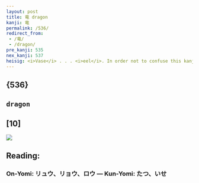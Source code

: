```yaml
---
layout: post
title: 竜 dragon
kanji: 竜
permalink: /536/
redirect_from:
 - /竜/
 - /dragon/
pre_kanji: 535
nex_kanji: 537
heisig: <i>Vase</i> . . . <i>eel</i>. In order not to confuse this kanji with the zodiacal <i>sign of the dragon</i>, which we will meet later (Frame 2164) and use as a primitive, you might think here of a paper parade <b>dragon</b>.
---
```


## {536}

## `dragon`

## [10]

<div class="stroke"><img src="E7AB9C.png" /></div>

## Reading:

### On-Yomi: リュウ、リョウ、ロウ &mdash; Kun-Yomi: たつ、いせ
